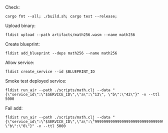 
Check:
```
cargo fmt --all; ./build.sh; cargo test --release; 
```

Upload binary:
```
fldist upload --path artifacts/math256.wasm --name math256
```

Create blueprint:
```
fldist add_blueprint --deps math256 --name math256
```

Allow service:
```
fldist create_service --id $BLUEPRINT_ID
```

Smoke test deployed service:
```
fldist run_air --path ./scripts/math.clj --data "{\"service_id\":\"$SERVICE_ID\",\"a\":\"13\", \"b\":\"42\"}" -v --ttl 5000
```

Fail add:
```
fldist run_air --path ./scripts/math.clj --data "{\"service_id\":\"$SERVICE_ID\",\"a\":\"999999999999999999999999999999999999999999999999999999999999999999999999999999\", \"b\":\"0\"}" -v --ttl 5000
```